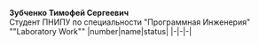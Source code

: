 **Зубченко Тимофей Сергеевич**  
Студент ПНИПУ по специальности "Программная Инженерия"  
""Laboratory Work""
|number|name|status|
|-|-|-|

